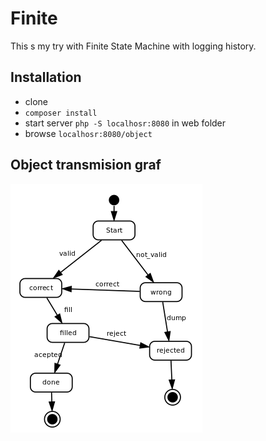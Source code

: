 
# Finite

This s my try with Finite State Machine with logging history.

## Installation

- clone
- ```composer install```
- start server ```php -S localhosr:8080``` in web folder
- browse ```localhosr:8080/object```

## Object transmision graf

![Object transmision graf](/StateMachine.png)